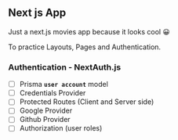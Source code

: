 ## Next js App

Just a next.js movies app because it looks cool 😀

To practice Layouts, Pages and Authentication.

### Authentication - NextAuth.js

* [ ] Prisma **`user account`** model 
* [ ] Credentials Provider
* [ ] Protected Routes (Client and Server side)
* [ ] Google Provider
* [ ] Github Provider
* [ ] Authorization (user roles)
